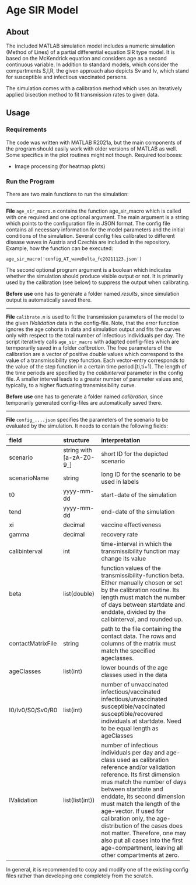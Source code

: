 # Age SIR Model
## About
The included MATLAB simulation model includes a numeric simulation (Method of Lines) of a partial differential equation SIR type model. It is based on the McKendrick equation and considers age as a second continuous variable. In addition to standard models, which consider the compartments S,I,R, the given approach also depicts Sv and Iv, which stand for susceptible and infectious vaccinated persons.

The simulation comes with a calibration method which uses an iteratively applied bisection method to fit transmission rates to given data.

## Usage
### Requirements
The code was written with MATLAB R2021a, but the main components of the program should easily work with older versions of MATLAB as well. Some specifics in the plot routines might not though. Required toolboxes:
- Image processing (for heatmap plots)
### Run the Program
There are two main functions to run the simulation:
***
**File** `age_sir_macro.m` contains the function age\_sir\_macro which is called with one required and one optional argument. The main argument is a string which points to the configuration file in JSON format. The config file contains all necessary information for the model parameters and the initial conditions of the simulation. Several config files calibrated to different disease waves in Austria and Czechia are included in the repository. Example, how the function can be executed:
```
age_sir_macro('config_AT_waveDelta_fc20211123.json')
```
The second optional program argument is a boolean which indicates whether the simulation should produce visible output or not. It is primarily used by the calibration (see below) to suppress the output when calibrating.

**Before use** one has to generate a folder named *results*, since simulation output is automatically saved there.
***
**File** `calibrate.m` is used to fit the transmission parameters of the model to the given *IValidation* data in the config-file. Note, that the error function ignores the age cohorts in data and simulation output and fits the curves only with respect to the total number of infectious individuals per day. 
The script iteratively calls `age_sir_macro` with adapted config-files which are termporarily saved in a folder *calibration*.
The free parameters of the calibration are a vector of positive double values which correspond to the value of a transmissibility step function. Each vector-entry corresponds to the value of the step function in a certain time period \[ti,ti+1). The length of the time periods are specified by the *calibinterval* parameter in the config file. A smaller interval leads to a greater number of parameter values and, typically, to a higher fluctuating transmissibility curve.

**Before use** one has to generate a folder named *calibration*, since temporarily generated config-files are automatically saved there.
***
**File** `config_....json` specifies the parameters of the scenario to be evaluated by the simulation. It needs to contain the following fields:

| field | structure | interpretation |
| :--- | :--- | :------------ |
| scenario | string with \[a-zA-Z0-9_\] | short ID for the depicted scenario |
| scenarioName | string | long ID for the scenario to be used in labels |
| t0 | yyyy-mm-dd | start-date of the simulation |
| tend | yyyy-mm-dd | end-date of the simulation |
| xi | decimal | vaccine effectiveness |
| gamma | decimal | recovery rate |
| calibinterval | int | time-interval in which the transmissibility function may change its value|
| beta | list(double) | function values of the transmissibility-function beta. Either manually chosen or set by the calibration routine. Its length must match the number of days between startdate and enddate, divided by the calibinterval, and rounded up.|
| contactMatrixFile | string | path to the file containing the contact data. The rows and columns of the matrix must match the specified ageclasses. |
| ageClasses | list(int) | lower bounds of the age classes used in the data |
| I0/Iv0/S0/Sv0/R0 | list(int) | number of unvaccinated infectious/vaccinated infectious/unvaccinated susceptible/vaccinated susceptible/recovered individuals at startdate. Need to be equal length as ageClasses|
| IValidation | list(list(int)) | number of infectious individuals per day and age-class used as calibration reference and/or validation reference. Its first dimension mus match the number of days between startdate and enddate, its second dimension must match the length of the age-vector. If used for calibration only, the age-distribution of the cases does not matter. Therefore, one may also put all cases into the first age-compartment, leaving all other compartments at zero. |

In general, it is recommended to copy and modify one of the existing config files rather than developing one completely from the scratch.